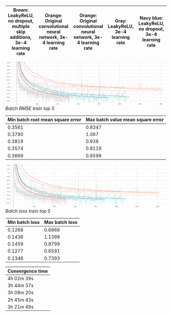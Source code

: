 | Brown: LeakyReLU, no dropout, multiple skip additions, 3e-4 learning rate | Orange: Original convolutional neural network, 3e-4 learning rate | Orange: Original convolutional neural network, 3e-4 learning rate | Gray: LeakyReLU, 3e-4 learning rate | Navy blue: LeakyReLU, no dropout, 3e-4 learning rate |
|---------------------------------------------------------------------------|-------------------------------------------------------------------|-------------------------------------------------------------------|-------------------------------------|------------

![alt text](https://github.com/toma-ungureanu/Licenta/blob/master/model_statistics/png/train/batch/batch_rmse_top5.png)
*Batch RMSE train top 5*

| Min batch root mean square error | Max batch value mean square error |
|----------------------------------|-----------------------------------|
| 0.3561                           | 0.8347                            |
| 0.3790                           | 1.067                             |
| 0.3819                           | 0.938                             |
| 0.3574                           | 0.8119                            |
| 0.3669                           | 0.8598                            |

![alt text](https://github.com/toma-ungureanu/Licenta/blob/master/model_statistics/png/train/batch/batch_loss_top5.png)
*Batch loss train top 5*

| Min batch loss | Max batch loss |
|----------------|----------------|
| 0.1268         | 0.6968         |
| 0.1436         | 1.1398         |
| 0.1459         | 0.8799         |
| 0.1277         | 0.6591         |
| 0.1346         | 0.7393         |


| Convergence time |
|------------------|
| 4h 02m 39s       |
| 3h 44m 37s       |
| 3h 08m 20s       |
| 2h 45m 43s       |
| 3h 21m 49s       |
